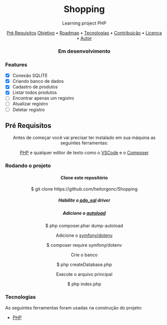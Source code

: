 <h1 align="center">Shopping</h1>

<p align="center">Learning project PHP</p>

<p align="center">
 <a href="#preRequisitos">Pré Requisitos</a>
 <a href="#objetivo">Objetivo</a> •
 <a href="#roadmap">Roadmap</a> • 
 <a href="#tecnologias">Tecnologias</a> • 
 <a href="#contribuicao">Contribuição</a> • 
 <a href="#licenc-a">Licença</a> • 
 <a href="#autor">Autor</a>
</p>

<h3 align="center"> Em desenvolvimento</h3>

<h3>Features</h3>

- [X] Conexão SQLITE
- [X] Criando banco de dados
- [x] Cadastro de produtos
- [x] Listar todos produtos
- [ ] Encontrar apenas um registro
- [ ] Atualizar registro
- [ ] Deletar registro

<h2 id="preRequisitos">Pré Requisitos</h2>
<p align="center">Antes de começar você vai precisar ter instalado em sua máquina as seguintes ferramentas:</p>
<p align="center"><a href="https://www.php.net/downloads">PHP</a> e qualquer editor de texto como o <a href="https://code.visualstudio.com/">VSCode</a> 
  e o <a href="https://getcomposer.org/doc/00-intro.md">Composer</a></p>

<h3>Rodando o projeto</h3>
<h4 align="center">Clone este repositório</h4>
<p align="center">$ git clone https://github.com/heitorgonc/Shopping</p>
<h5 align="center">Habilite o <a href="https://www.php.net/manual/en/ref.pdo-sqlite.php">pdo_sql</a> driver</h5>
<h5 align="center">Adicione o <a href="https://getcomposer.org/doc/01-basic-usage.md#autoloading">autoload</a></h5>
  <p align="center">$ php composer.phar dump-autoload</p>
  <p align="center">Adicione o <a href="https://packagist.org/packages/symfony/dotenv">symfony/dotenv</a></p>
  <p align="center">$ composer require symfony/dotenv</p>
  <p align="center">Crie o banco</p>
  <p align="center">$ php createDatabase.php</p>
  <p align="center">Execute o arquivo principal</p>
  <p align="center">$ php index.php</p>

### Tecnologias

As seguintes ferramentas foram usadas na construção do projeto:

- [PHP](https://php.net/)

